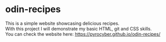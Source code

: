 # odin-recipes
This is a simple website showcasing delicious recipes.  
With this project I will demonstrate my basic HTML, git and CSS skills.  
You can check the website here: https://pyrocyber.github.io/odin-recipes/
